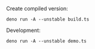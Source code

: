 Create compiled version:
```
deno run -A --unstable build.ts
```

Development:
```
deno run -A --unstable demo.ts
```
